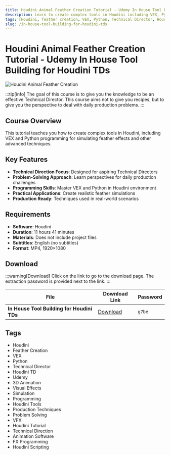 ```yaml
---
title: Houdini Animal Feather Creation Tutorial - Udemy In House Tool Building for Houdini TDs
description: Learn to create complex tools in Houdini including VEX, Python for simulating feather effects. Gain the knowledge to be an effective Technical Director.
tags: [Houdini, feather creation, VEX, Python, Technical Director, Houdini TD, Udemy, 3D animation, visual effects]
slug: /in-house-tool-building-for-houdini-tds
---
```


<!--Last updated: Sep 17 2025-->

# Houdini Animal Feather Creation Tutorial - Udemy In House Tool Building for Houdini TDs

![Houdini Animal Feather Creation](https://www.gfxcamp.com/wp-content/uploads/2025/09/Udemy-In-House-Tool-Building-for-Houdini-TDs.jpg)

:::tip[info]
The goal of this course is to give you the knowledge to be an effective Technical Director. This course aims not to give you recipes, but to give you the perspective to deal with daily production problems.
:::

## Course Overview

This tutorial teaches you how to create complex tools in Houdini, including VEX and Python programming for simulating feather effects and other advanced techniques.

## Key Features

- **Technical Direction Focus**: Designed for aspiring Technical Directors
- **Problem-Solving Approach**: Learn perspectives for daily production challenges
- **Programming Skills**: Master VEX and Python in Houdini environment
- **Practical Applications**: Create realistic feather simulations
- **Production Ready**: Techniques used in real-world scenarios

## Requirements

- **Software**: Houdini
- **Duration**: 11 hours 41 minutes
- **Materials**: Does not include project files
- **Subtitles**: English (no subtitles)
- **Format**: MP4, 1920×1080

## Download

:::warning[Download]
Click on the link to go to the download page. The extraction password is provided next to the link.
:::

| File | Download Link | Password |
| ---- | ------------- | -------- |
| **In House Tool Building for Houdini TDs** | [Download](https://pan.baidu.com/s/1Etw7SAZT6vC5DsoAdI8-MA?pwd=g7be) | `g7be` |

## Tags

- Houdini
- Feather Creation
- VEX
- Python
- Technical Director
- Houdini TD
- Udemy
- 3D Animation
- Visual Effects
- Simulation
- Programming
- Houdini Tools
- Production Techniques
- Problem Solving
- VFX
- Houdini Tutorial
- Technical Direction
- Animation Software
- FX Programming
- Houdini Scripting
